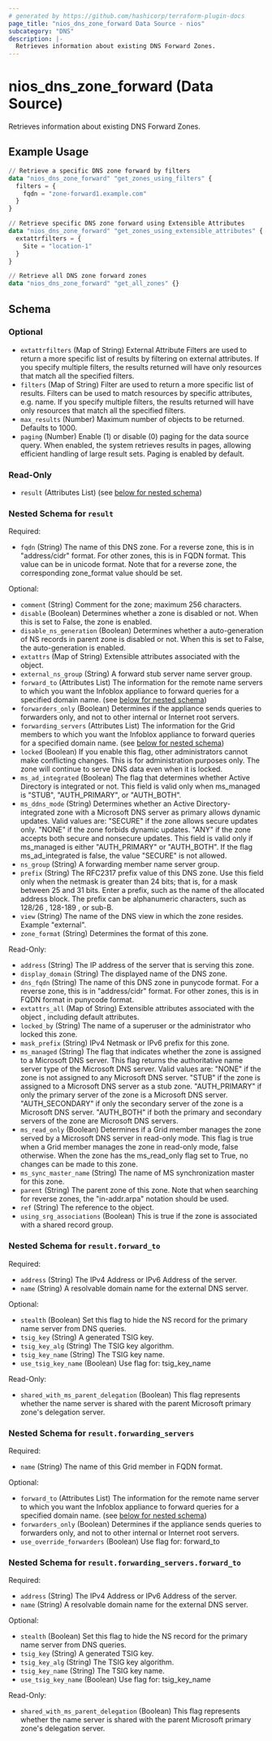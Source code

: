 ```yaml
---
# generated by https://github.com/hashicorp/terraform-plugin-docs
page_title: "nios_dns_zone_forward Data Source - nios"
subcategory: "DNS"
description: |-
  Retrieves information about existing DNS Forward Zones.
---
```


# nios_dns_zone_forward (Data Source)

Retrieves information about existing DNS Forward Zones.

## Example Usage

```terraform
// Retrieve a specific DNS zone forward by filters
data "nios_dns_zone_forward" "get_zones_using_filters" {
  filters = {
    fqdn = "zone-forward1.example.com"
  }
}

// Retrieve specific DNS zone forward using Extensible Attributes
data "nios_dns_zone_forward" "get_zones_using_extensible_attributes" {
  extattrfilters = {
    Site = "location-1"
  }
}

// Retrieve all DNS zone forward zones
data "nios_dns_zone_forward" "get_all_zones" {}
```

<!-- schema generated by tfplugindocs -->
## Schema

### Optional

- `extattrfilters` (Map of String) External Attribute Filters are used to return a more specific list of results by filtering on external attributes. If you specify multiple filters, the results returned will have only resources that match all the specified filters.
- `filters` (Map of String) Filter are used to return a more specific list of results. Filters can be used to match resources by specific attributes, e.g. name. If you specify multiple filters, the results returned will have only resources that match all the specified filters.
- `max_results` (Number) Maximum number of objects to be returned. Defaults to 1000.
- `paging` (Number) Enable (1) or disable (0) paging for the data source query. When enabled, the system retrieves results in pages, allowing efficient handling of large result sets. Paging is enabled by default.

### Read-Only

- `result` (Attributes List) (see [below for nested schema](#nestedatt--result))

<a id="nestedatt--result"></a>
### Nested Schema for `result`

Required:

- `fqdn` (String) The name of this DNS zone. For a reverse zone, this is in "address/cidr" format. For other zones, this is in FQDN format. This value can be in unicode format. Note that for a reverse zone, the corresponding zone_format value should be set.

Optional:

- `comment` (String) Comment for the zone; maximum 256 characters.
- `disable` (Boolean) Determines whether a zone is disabled or not. When this is set to False, the zone is enabled.
- `disable_ns_generation` (Boolean) Determines whether a auto-generation of NS records in parent zone is disabled or not. When this is set to False, the auto-generation is enabled.
- `extattrs` (Map of String) Extensible attributes associated with the object.
- `external_ns_group` (String) A forward stub server name server group.
- `forward_to` (Attributes List) The information for the remote name servers to which you want the Infoblox appliance to forward queries for a specified domain name. (see [below for nested schema](#nestedatt--result--forward_to))
- `forwarders_only` (Boolean) Determines if the appliance sends queries to forwarders only, and not to other internal or Internet root servers.
- `forwarding_servers` (Attributes List) The information for the Grid members to which you want the Infoblox appliance to forward queries for a specified domain name. (see [below for nested schema](#nestedatt--result--forwarding_servers))
- `locked` (Boolean) If you enable this flag, other administrators cannot make conflicting changes. This is for administration purposes only. The zone will continue to serve DNS data even when it is locked.
- `ms_ad_integrated` (Boolean) The flag that determines whether Active Directory is integrated or not. This field is valid only when ms_managed is "STUB", "AUTH_PRIMARY", or "AUTH_BOTH".
- `ms_ddns_mode` (String) Determines whether an Active Directory-integrated zone with a Microsoft DNS server as primary allows dynamic updates. Valid values are: "SECURE" if the zone allows secure updates only. "NONE" if the zone forbids dynamic updates. "ANY" if the zone accepts both secure and nonsecure updates. This field is valid only if ms_managed is either "AUTH_PRIMARY" or "AUTH_BOTH". If the flag ms_ad_integrated is false, the value "SECURE" is not allowed.
- `ns_group` (String) A forwarding member name server group.
- `prefix` (String) The RFC2317 prefix value of this DNS zone. Use this field only when the netmask is greater than 24 bits; that is, for a mask between 25 and 31 bits. Enter a prefix, such as the name of the allocated address block. The prefix can be alphanumeric characters, such as 128/26 , 128-189 , or sub-B.
- `view` (String) The name of the DNS view in which the zone resides. Example "external".
- `zone_format` (String) Determines the format of this zone.

Read-Only:

- `address` (String) The IP address of the server that is serving this zone.
- `display_domain` (String) The displayed name of the DNS zone.
- `dns_fqdn` (String) The name of this DNS zone in punycode format. For a reverse zone, this is in "address/cidr" format. For other zones, this is in FQDN format in punycode format.
- `extattrs_all` (Map of String) Extensible attributes associated with the object , including default attributes.
- `locked_by` (String) The name of a superuser or the administrator who locked this zone.
- `mask_prefix` (String) IPv4 Netmask or IPv6 prefix for this zone.
- `ms_managed` (String) The flag that indicates whether the zone is assigned to a Microsoft DNS server. This flag returns the authoritative name server type of the Microsoft DNS server. Valid values are: "NONE" if the zone is not assigned to any Microsoft DNS server. "STUB" if the zone is assigned to a Microsoft DNS server as a stub zone. "AUTH_PRIMARY" if only the primary server of the zone is a Microsoft DNS server. "AUTH_SECONDARY" if only the secondary server of the zone is a Microsoft DNS server. "AUTH_BOTH" if both the primary and secondary servers of the zone are Microsoft DNS servers.
- `ms_read_only` (Boolean) Determines if a Grid member manages the zone served by a Microsoft DNS server in read-only mode. This flag is true when a Grid member manages the zone in read-only mode, false otherwise. When the zone has the ms_read_only flag set to True, no changes can be made to this zone.
- `ms_sync_master_name` (String) The name of MS synchronization master for this zone.
- `parent` (String) The parent zone of this zone. Note that when searching for reverse zones, the "in-addr.arpa" notation should be used.
- `ref` (String) The reference to the object.
- `using_srg_associations` (Boolean) This is true if the zone is associated with a shared record group.

<a id="nestedatt--result--forward_to"></a>
### Nested Schema for `result.forward_to`

Required:

- `address` (String) The IPv4 Address or IPv6 Address of the server.
- `name` (String) A resolvable domain name for the external DNS server.

Optional:

- `stealth` (Boolean) Set this flag to hide the NS record for the primary name server from DNS queries.
- `tsig_key` (String) A generated TSIG key.
- `tsig_key_alg` (String) The TSIG key algorithm.
- `tsig_key_name` (String) The TSIG key name.
- `use_tsig_key_name` (Boolean) Use flag for: tsig_key_name

Read-Only:

- `shared_with_ms_parent_delegation` (Boolean) This flag represents whether the name server is shared with the parent Microsoft primary zone's delegation server.


<a id="nestedatt--result--forwarding_servers"></a>
### Nested Schema for `result.forwarding_servers`

Required:

- `name` (String) The name of this Grid member in FQDN format.

Optional:

- `forward_to` (Attributes List) The information for the remote name server to which you want the Infoblox appliance to forward queries for a specified domain name. (see [below for nested schema](#nestedatt--result--forwarding_servers--forward_to))
- `forwarders_only` (Boolean) Determines if the appliance sends queries to forwarders only, and not to other internal or Internet root servers.
- `use_override_forwarders` (Boolean) Use flag for: forward_to

<a id="nestedatt--result--forwarding_servers--forward_to"></a>
### Nested Schema for `result.forwarding_servers.forward_to`

Required:

- `address` (String) The IPv4 Address or IPv6 Address of the server.
- `name` (String) A resolvable domain name for the external DNS server.

Optional:

- `stealth` (Boolean) Set this flag to hide the NS record for the primary name server from DNS queries.
- `tsig_key` (String) A generated TSIG key.
- `tsig_key_alg` (String) The TSIG key algorithm.
- `tsig_key_name` (String) The TSIG key name.
- `use_tsig_key_name` (Boolean) Use flag for: tsig_key_name

Read-Only:

- `shared_with_ms_parent_delegation` (Boolean) This flag represents whether the name server is shared with the parent Microsoft primary zone's delegation server.
